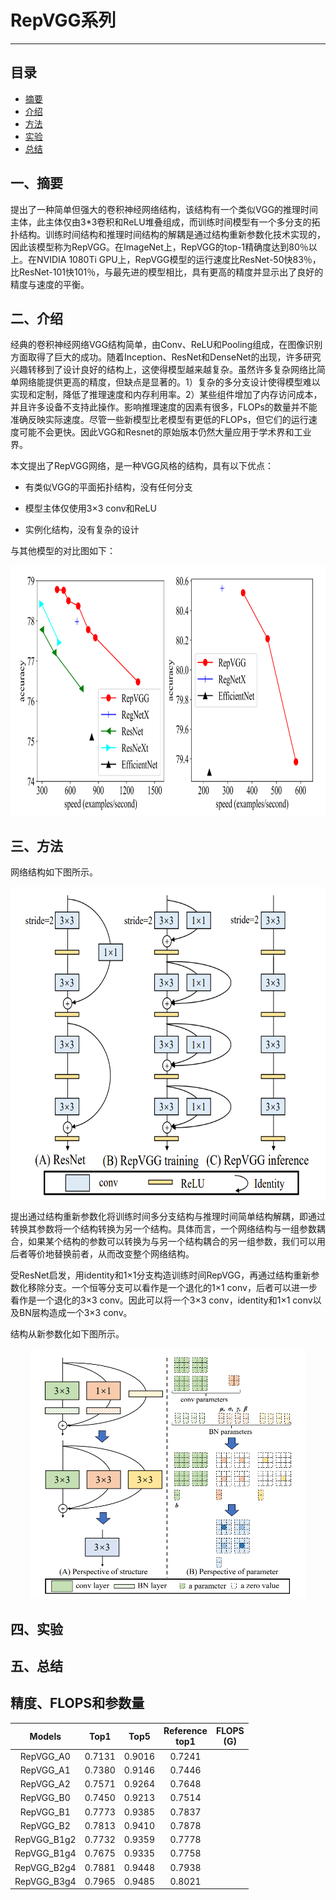 # RepVGG系列

------

## 目录

- [摘要](#1)
- [介绍](#2)
- [方法](#3)
- [实验](#4)
- [总结](#5)

<a name="1"></a>

## 一、摘要

提出了一种简单但强大的卷积神经网络结构，该结构有一个类似VGG的推理时间主体，此主体仅由3*3卷积和ReLU堆叠组成，而训练时间模型有一个多分支的拓扑结构。训练时间结构和推理时间结构的解耦是通过结构重新参数化技术实现的，因此该模型称为RepVGG。在ImageNet上，RepVGG的top-1精确度达到80％以上。在NVIDIA 1080Ti GPU上，RepVGG模型的运行速度比ResNet-50快83％，比ResNet-101快101％，与最先进的模型相比，具有更高的精度并显示出了良好的精度与速度的平衡。

<a name="2"></a>

## 二、介绍

经典的卷积神经网络VGG结构简单，由Conv、ReLU和Pooling组成，在图像识别方面取得了巨大的成功。随着Inception、ResNet和DenseNet的出现，许多研究兴趣转移到了设计良好的结构上，这使得模型越来越复杂。虽然许多复杂网络比简单网络能提供更高的精度，但缺点是显著的。1）复杂的多分支设计使得模型难以实现和定制，降低了推理速度和内存利用率。2）某些组件增加了内存访问成本，并且许多设备不支持此操作。影响推理速度的因素有很多，FLOPs的数量并不能准确反映实际速度。尽管一些新模型比老模型有更低的FLOPs，但它们的运行速度可能不会更快。因此VGG和Resnet的原始版本仍然大量应用于学术界和工业界。

本文提出了RepVGG网络，是一种VGG风格的结构，具有以下优点：

- 有类似VGG的平面拓扑结构，没有任何分支

- 模型主体仅使用3×3 conv和ReLU

- 实例化结构，没有复杂的设计

与其他模型的对比图如下：

<div align=center><img src="../images/RepVGG/RepVGG-Acc.png" width="813" height="400"/></div>

<a name="3"></a>

## 三、方法

网络结构如下图所示。

<div align=center><img src="../images/RepVGG/RepVGG-Sketch.png" width="650" height="500"/></div>

提出通过结构重新参数化将训练时间多分支结构与推理时间简单结构解耦，即通过转换其参数将一个结构转换为另一个结构。具体而言，一个网络结构与一组参数耦合，如果某个结构的参数可以转换为与另一个结构耦合的另一组参数，我们可以用后者等价地替换前者，从而改变整个网络结构。

受ResNet启发，用identity和1×1分支构造训练时间RepVGG，再通过结构重新参数化移除分支。一个恒等分支可以看作是一个退化的1×1 conv，后者可以进一步看作是一个退化的3×3 conv。因此可以将一个3×3 conv，identity和1×1 conv以及BN层构造成一个3×3 conv。

结构从新参数化如下图所示。

<div align=center><img src="../images/RepVGG/re-parameterization.png" width="440" height="400"/></div>





<a name="4"></a>

## 四、实验







<a name="5"></a>

## 五、总结








## 精度、FLOPS和参数量

| Models | Top1 | Top5 | Reference<br>top1| FLOPS<br>(G) |
|:--:|:--:|:--:|:--:|:--:|
| RepVGG_A0 | 0.7131 | 0.9016 | 0.7241 |     |
| RepVGG_A1 | 0.7380 | 0.9146 | 0.7446 |     |
| RepVGG_A2 | 0.7571 | 0.9264 | 0.7648 |     |
| RepVGG_B0 | 0.7450 | 0.9213 | 0.7514 |     |
| RepVGG_B1 | 0.7773 | 0.9385 | 0.7837 |     |
| RepVGG_B2 | 0.7813 | 0.9410 | 0.7878 |     |
| RepVGG_B1g2 | 0.7732 | 0.9359 | 0.7778 |    |
| RepVGG_B1g4 | 0.7675 | 0.9335 | 0.7758 |    |
| RepVGG_B2g4 | 0.7881 | 0.9448 | 0.7938 |    |
| RepVGG_B3g4 | 0.7965 | 0.9485 | 0.8021 |    |

